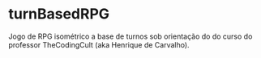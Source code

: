 # turnBasedRPG
Jogo de RPG isométrico a base de turnos sob orientação do do curso do professor TheCodingCult (aka Henrique de Carvalho).
